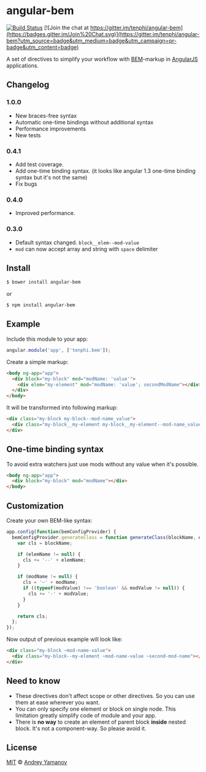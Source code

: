 # angular-bem

[![Build Status](https://travis-ci.org/tenphi/angular-bem.svg?branch=master)](https://travis-ci.org/tenphi/angular-bem) [![Join the chat at https://gitter.im/tenphi/angular-bem](https://badges.gitter.im/Join%20Chat.svg)](https://gitter.im/tenphi/angular-bem?utm_source=badge&utm_medium=badge&utm_campaign=pr-badge&utm_content=badge)

A set of directives to simplify your workflow with [BEM](https://bem.info)-markup in [AngularJS](https://angularjs.org) applications.

## Changelog

### 1.0.0
* New braces-free syntax
* Automatic one-time bindings without additional syntax
* Performance improvements
* New tests

### 0.4.1
* Add test coverage.
* Add one-time binding syntax. (it looks like angular 1.3 one-time binding syntax but it's not the same)
* Fix bugs

### 0.4.0
* Improved performance.

### 0.3.0
* Default syntax changed. ```block__elem--mod-value```
* ```mod``` can now accept array and string with ```space``` delimiter

## Install

```bash
$ bower install angular-bem
```

or

```bash
$ npm install angular-bem
```

## Example
Include this module to your app:

```javascript
angular.module('app', ['tenphi.bem']);
```

Create a simple markup:

```html
<body ng-app="app">
  <div block="my-block" mod="modName: 'value'">
    <div elem="my-element" mod="modName: 'value'; secondModName"></div>
  </div>
</body>
```

It will be transformed into following markup:

```html
<div class="my-block my-block--mod-name_value">
  <div class="my-block__my-element my-block__my-element--mod-name_value my-block__my-element--second-mod-name"></div>
</div>
```

## One-time binding syntax

To avoid extra watchers just use mods without any value when it's possible.

```html
<body ng-app="app">
  <div block="my-block" mod="modName"></div>
</body>
```

## Customization
Create your own BEM-like syntax:

```javascript
app.config(function(bemConfigProvider) {
  bemConfigProvider.generateClass = function generateClass(blockName, elemName, modName, modValue) {
    var cls = blockName;

    if (elemName != null) {
      cls += '--' + elemName;
    }

    if (modName != null) {
      cls = '~' + modName;
      if ((typeof(modValue) !== 'boolean' && modValue != null)) {
        cls += '-' + modValue;
      }
    }

    return cls;
  };
});
```

Now output of previous example will look like:

```html
<div class="my-block ~mod-name-value">
  <div class="my-block--my-element ~mod-name-value ~second-mod-name"></div>
</div>
```


## Need to know
* These directives don't affect scope or other directives. So you can use them at ease wherever you want.
* You can only specify one element or block on single node. This limitation greatly simplify code of module and your app.
* There is **no way** to create an element of parent block **inside** nested block. It's not a component-way. So please avoid it.

## License

[MIT](http://opensource.org/licenses/MIT) © [Andrey Yamanov](http://tenphi.me)
